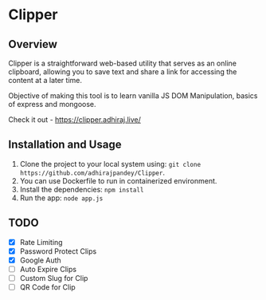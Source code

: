 # Clipper

## Overview

Clipper is a straightforward web-based utility that serves as an online clipboard, allowing you to save text and share a link for accessing the content at a later time.

Objective of making this tool is to learn vanilla JS DOM Manipulation, basics of express and mongoose.

Check it out - https://clipper.adhiraj.live/


## Installation and Usage

1. Clone the project to your local system using: `git clone https://github.com/adhirajpandey/Clipper`.
2. You can use Dockerfile to run in containerized environment.
3. Install the dependencies: `npm install`
4. Run the app: `node app.js`


## TODO

- [x] Rate Limiting
- [x] Password Protect Clips
- [x] Google Auth
- [ ] Auto Expire Clips
- [ ] Custom Slug for Clip
- [ ] QR Code for Clip
